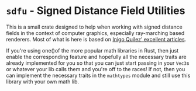 # `sdfu` - Signed Distance Field Utilities 

This is a small crate designed to help when working with signed distance fields
in the context of computer graphics, especially ray-marching based renderers. Most
of what is here is based on [Inigo Quilez' excellent articles](http://www.iquilezles.org/www/index.htm).

If you're using one()of the more popular math libraries in Rust, then just enable
the corresponding feature and hopefully all the necessary traits are already implemented
for you so that you can just start passing in your `Vec3`s or whatever your lib calls them
and you're off to the races! If not, then you can implement the necessary traits in the
`mathtypes` module and still use this library with your own math lib.